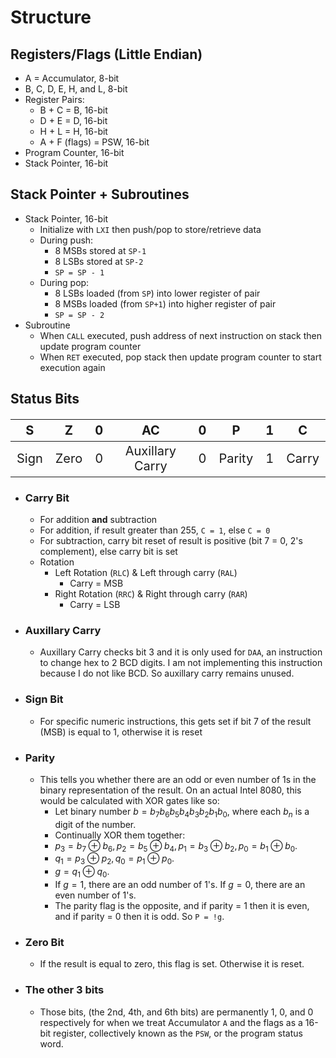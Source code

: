 # Structure

## Registers/Flags (Little Endian)
- A = Accumulator, 8-bit
- B, C, D, E, H, and L, 8-bit 
- Register Pairs:
    - B + C = B, 16-bit
    - D + E = D, 16-bit
    - H + L = H, 16-bit
    - A + F (flags) = PSW, 16-bit
- Program Counter, 16-bit
- Stack Pointer, 16-bit

## Stack Pointer + Subroutines
- Stack Pointer, 16-bit
    - Initialize with `LXI` then push/pop to store/retrieve data
    - During push:
      - 8 MSBs stored at `SP-1`
      - 8 LSBs stored at `SP-2`
      - `SP = SP - 1`
    - During pop:
      - 8 LSBs loaded (from `SP`) into lower register of pair
      - 8 MSBs loaded (from `SP+1`) into higher register of pair
      - `SP = SP - 2`
- Subroutine
  - When `CALL` executed, push address of next instruction on stack then update program counter
  - When `RET` executed, pop stack then update program counter to start execution again

## Status Bits

<style scoped>
table {
    font-size: 20px;
}
</style>

| S | Z | 0 | AC | 0 | P | 1 | C |
|:---:|:---:|:---:|:----:|:---:|:---:|:---:|:---:|
| Sign | Zero | 0 | Auxillary Carry | 0 | Parity | 1 | Carry

- ### Carry Bit
  - For addition **and** subtraction
  - For addition, if result greater than 255, `C = 1`, else `C = 0`
  - For subtraction, carry bit reset of result is positive (bit 7 = 0, 2's complement), else carry bit is set
  - Rotation
    - Left Rotation (`RLC`) & Left through carry (`RAL`)
      - Carry = MSB
    - Right Rotation (`RRC`) & Right through carry (`RAR`)
      - Carry = LSB
- ### Auxillary Carry
  - Auxillary Carry checks bit 3 and it is only used for `DAA`, an instruction to change hex to 2 BCD digits. I am not implementing this instruction because I do not like BCD. So auxillary carry remains unused.
- ### Sign Bit
  - For specific numeric instructions, this gets set if bit 7 of the result (MSB) is equal to 1, otherwise it is reset
- ### Parity
  - This tells you whether there are an odd or even number of 1s in the binary representation of the result. On an actual Intel 8080, this would be calculated with XOR gates like so:
    - Let binary number $b = b_7 b_6 b_5 b_4 b_3 b_2 b_1 b_0$, where each $b_n$ is a digit of the number.
    - Continually XOR them together:
    - $p_3 = b_7 \oplus b_6, p_2 = b_5 \oplus b_4, p_1 = b_3 \oplus b_2, p_0 = b_1 \oplus b_0$.
    - $q_1 = p_3 \oplus p_2, q_0 = p_1 \oplus p_0$.
    - $g = q_1 \oplus q_0$.
    - If $g = 1$, there are an odd number of 1's. If $g = 0$, there are an even number of 1's.
    - The parity flag is the opposite, and if parity = 1 then it is even, and if parity = 0 then it is odd. So `P = !g`.
- ### Zero Bit
  - If the result is equal to zero, this flag is set. Otherwise it is reset.
- ### The other 3 bits
  - Those bits, (the 2nd, 4th, and 6th bits) are permanently 1, 0, and 0 respectively for when we treat Accumulator `A` and the flags as a 16-bit register, collectively known as the `PSW`, or the program status word.